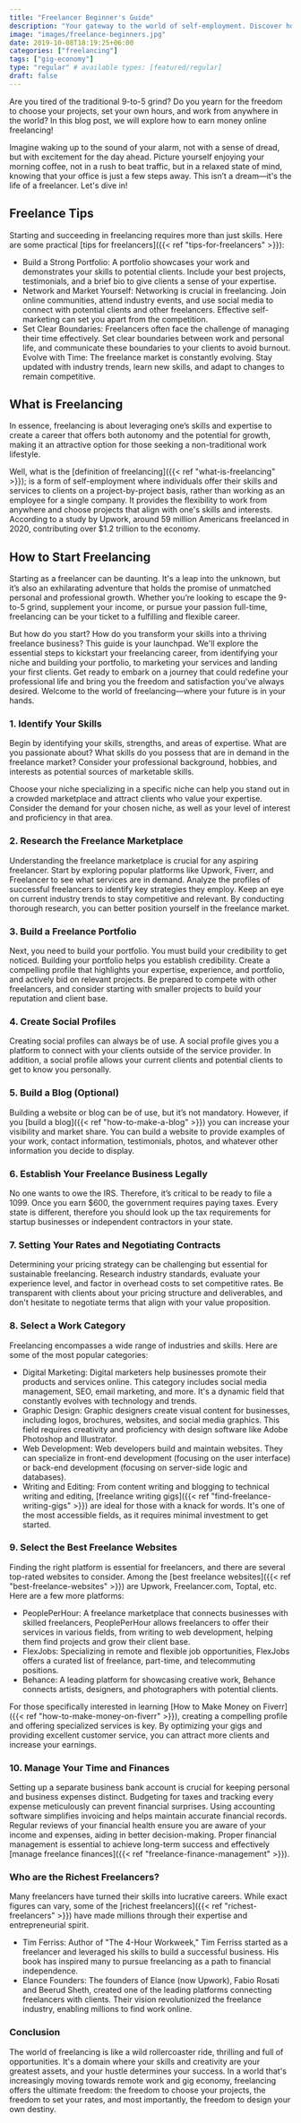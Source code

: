 ```yaml
---
title: "Freelancer Beginner's Guide"
description: "Your gateway to the world of self-employment. Discover how to navigate freelance platforms, market your skills, manage clients, and thrive in the gig economy."
image: "images/freelance-beginners.jpg"
date: 2019-10-08T18:19:25+06:00
categories: ["freelancing"]
tags: ["gig-economy"]
type: "regular" # available types: [featured/regular]
draft: false
---
```


Are you tired of the traditional 9-to-5 grind? Do you yearn for the freedom to choose your projects, set your own hours, and work from anywhere in the world? In this blog post, we will explore how to earn money online freelancing!

Imagine waking up to the sound of your alarm, not with a sense of dread, but with excitement for the day ahead. Picture yourself enjoying your morning coffee, not in a rush to beat traffic, but in a relaxed state of mind, knowing that your office is just a few steps away. This isn’t a dream—it's the life of a freelancer. Let's dive in!

## Freelance Tips

Starting and succeeding in freelancing requires more than just skills. Here are some practical [tips for freelancers]({{< ref "tips-for-freelancers" >}}):

* Build a Strong Portfolio: A portfolio showcases your work and demonstrates your skills to potential clients. Include your best projects, testimonials, and a brief bio to give clients a sense of your expertise.
* Network and Market Yourself: Networking is crucial in freelancing. Join online communities, attend industry events, and use social media to connect with potential clients and other freelancers. Effective self-marketing can set you apart from the competition.
* Set Clear Boundaries: Freelancers often face the challenge of managing their time effectively. Set clear boundaries between work and personal life, and communicate these boundaries to your clients to avoid burnout.
Evolve with Time: The freelance market is constantly evolving. Stay updated with industry trends, learn new skills, and adapt to changes to remain competitive.

## What is Freelancing

In essence, freelancing is about leveraging one’s skills and expertise to create a career that offers both autonomy and the potential for growth, making it an attractive option for those seeking a non-traditional work lifestyle.

Well, what is the [definition of freelancing]({{< ref "what-is-freelancing" >}}); is a form of self-employment where individuals offer their skills and services to clients on a project-by-project basis, rather than working as an employee for a single company. It provides the flexibility to work from anywhere and choose projects that align with one's skills and interests. According to a study by Upwork, around 59 million Americans freelanced in 2020, contributing over $1.2 trillion to the economy.

## How to Start Freelancing

Starting as a freelancer can be daunting. It's a leap into the unknown, but it’s also an exhilarating adventure that holds the promise of unmatched personal and professional growth. Whether you’re looking to escape the 9-to-5 grind, supplement your income, or pursue your passion full-time, freelancing can be your ticket to a fulfilling and flexible career.

But how do you start? How do you transform your skills into a thriving freelance business? This guide is your launchpad. We'll explore the essential steps to kickstart your freelancing career, from identifying your niche and building your portfolio, to marketing your services and landing your first clients. Get ready to embark on a journey that could redefine your professional life and bring you the freedom and satisfaction you've always desired. Welcome to the world of freelancing—where your future is in your hands.

### 1. Identify Your Skills

Begin by identifying your skills, strengths, and areas of expertise. What are you passionate about? What skills do you possess that are in demand in the freelance market? Consider your professional background, hobbies, and interests as potential sources of marketable skills.

Choose your niche specializing in a specific niche can help you stand out in a crowded marketplace and attract clients who value your expertise. Consider the demand for your chosen niche, as well as your level of interest and proficiency in that area.

### 2. Research the Freelance Marketplace

Understanding the freelance marketplace is crucial for any aspiring freelancer. Start by exploring popular platforms like Upwork, Fiverr, and Freelancer to see what services are in demand. Analyze the profiles of successful freelancers to identify key strategies they employ. Keep an eye on current industry trends to stay competitive and relevant. By conducting thorough research, you can better position yourself in the freelance market.

### 3. Build a Freelance Portfolio

Next, you need to build your portfolio. You must build your credibility to get noticed. Building your portfolio helps you establish credibility. Create a compelling profile that highlights your expertise, experience, and portfolio, and actively bid on relevant projects. Be prepared to compete with other freelancers, and consider starting with smaller projects to build your reputation and client base.

### 4. Create Social Profiles

Creating social profiles can always be of use. A social profile gives you a platform to connect with your clients outside of the service provider. In addition, a social profile allows your current clients and potential clients to get to know you personally.

### 5. Build a Blog (Optional)

Building a website or blog can be of use, but it’s not mandatory. However, if you [build a blog]({{< ref "how-to-make-a-blog" >}}) you can increase your visibility and market share. You can build a website to provide examples of your work, contact information, testimonials, photos, and whatever other information you decide to display.

### 6. Establish Your Freelance Business Legally

No one wants to owe the IRS. Therefore, it’s critical to be ready to file a 1099. Once you earn $600, the government requires paying taxes. Every state is different, therefore you should look up the tax requirements for startup businesses or independent contractors in your state.

### 7. Setting Your Rates and Negotiating Contracts

Determining your pricing strategy can be challenging but essential for sustainable freelancing. Research industry standards, evaluate your experience level, and factor in overhead costs to set competitive rates. Be transparent with clients about your pricing structure and deliverables, and don't hesitate to negotiate terms that align with your value proposition.

### 8. Select a Work Category

Freelancing encompasses a wide range of industries and skills. Here are some of the most popular categories:

* Digital Marketing: Digital marketers help businesses promote their products and services online. This category includes social media management, SEO, email marketing, and more. It's a dynamic field that constantly evolves with technology and trends.
* Graphic Design: Graphic designers create visual content for businesses, including logos, brochures, websites, and social media graphics. This field requires creativity and proficiency with design software like Adobe Photoshop and Illustrator.
* Web Development: Web developers build and maintain websites. They can specialize in front-end development (focusing on the user interface) or back-end development (focusing on server-side logic and databases).
* Writing and Editing: From content writing and blogging to technical writing and editing, [freelance writing gigs]({{< ref "find-freelance-writing-gigs" >}}) are ideal for those with a knack for words. It's one of the most accessible fields, as it requires minimal investment to get started.

### 9. Select the Best Freelance Websites

Finding the right platform is essential for freelancers, and there are several top-rated websites to consider. Among the [best freelance websites]({{< ref "best-freelance-websites" >}}) are Upwork, Freelancer.com, Toptal, etc. Here are a few more platforms:

* PeoplePerHour: A freelance marketplace that connects businesses with skilled freelancers, PeoplePerHour allows freelancers to offer their services in various fields, from writing to web development, helping them find projects and grow their client base.
* FlexJobs: Specializing in remote and flexible job opportunities, FlexJobs offers a curated list of freelance, part-time, and telecommuting positions.
* Behance: A leading platform for showcasing creative work, Behance connects artists, designers, and photographers with potential clients.

For those specifically interested in learning [How to Make Money on Fiverr]({{< ref "how-to-make-money-on-fiverr" >}}), creating a compelling profile and offering specialized services is key. By optimizing your gigs and providing excellent customer service, you can attract more clients and increase your earnings.

### 10. Manage Your Time and Finances

Setting up a separate business bank account is crucial for keeping personal and business expenses distinct. Budgeting for taxes and tracking every expense meticulously can prevent financial surprises. Using accounting software simplifies invoicing and helps maintain accurate financial records. Regular reviews of your financial health ensure you are aware of your income and expenses, aiding in better decision-making. Proper financial management is essential to achieve long-term success and effectively [manage freelance finances]({{< ref "freelance-finance-management" >}}).

### Who are the Richest Freelancers?

Many freelancers have turned their skills into lucrative careers. While exact figures can vary, some of the [richest freelancers]({{< ref "richest-freelancers" >}}) have made millions through their expertise and entrepreneurial spirit.

* Tim Ferriss: Author of "The 4-Hour Workweek," Tim Ferriss started as a freelancer and leveraged his skills to build a successful business. His book has inspired many to pursue freelancing as a path to financial independence.
* Elance Founders: The founders of Elance (now Upwork), Fabio Rosati and Beerud Sheth, created one of the leading platforms connecting freelancers with clients. Their vision revolutionized the freelance industry, enabling millions to find work online.

### Conclusion

The world of freelancing is like a wild rollercoaster ride, thrilling and full of opportunities. It's a domain where your skills and creativity are your greatest assets, and your hustle determines your success. In a world that's increasingly moving towards remote work and gig economy, freelancing offers the ultimate freedom: the freedom to choose your projects, the freedom to set your rates, and most importantly, the freedom to design your own destiny.
